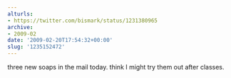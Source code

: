 ```yaml
---
alturls:
- https://twitter.com/bismark/status/1231380965
archive:
- 2009-02
date: '2009-02-20T17:54:32+00:00'
slug: '1235152472'
---
```


three new soaps in the mail today. think I might try them out after classes.

